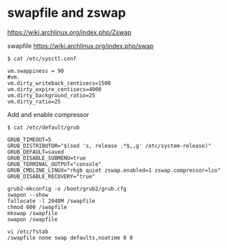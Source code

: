 # swapfile and zswap

https://wiki.archlinux.org/index.php/Zswap

swapfile
https://wiki.archlinux.org/index.php/swap
```
$ cat /etc/sysctl.conf

vm.swappiness = 90
#vm.
vm.dirty_writeback_centisecs=1500
vm.dirty_expire_centisecs=4000
vm.dirty_background_ratio=25
vm.dirty_ratio=25
```
Add and enable compressor
```
$ cat /etc/default/grub 

GRUB_TIMEOUT=5
GRUB_DISTRIBUTOR="$(sed 's, release .*$,,g' /etc/system-release)"
GRUB_DEFAULT=saved
GRUB_DISABLE_SUBMENU=true
GRUB_TERMINAL_OUTPUT="console"
GRUB_CMDLINE_LINUX="rhgb quiet zswap.enabled=1 zswap.compressor=lzo"
GRUB_DISABLE_RECOVERY="true"
```

```
grub2-mkconfig -o /boot/grub2/grub.cfg
swapon --show
fallocate -l 2048M /swapfile
chmod 600 /swapfile
mkswap /swapfile
swapon /swapfile
```
```
vi /etc/fstab
/swapfile none swap defaults,noatime 0 0
```
